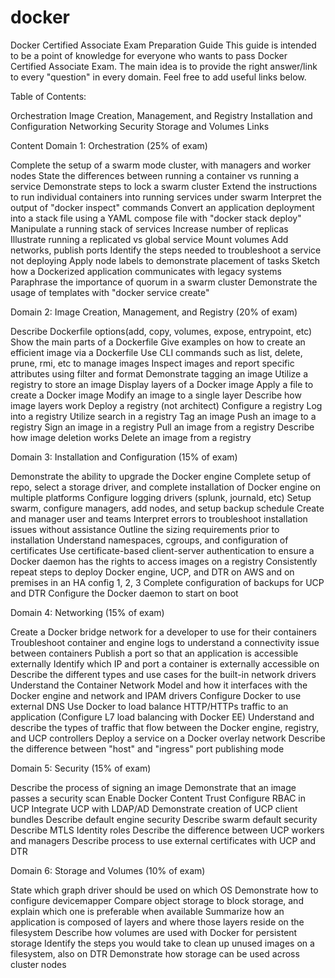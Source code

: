 # docker

Docker Certified Associate Exam Preparation Guide
This guide is intended to be a point of knowledge for everyone who wants to pass Docker Certified Associate Exam. The main idea is to provide the right answer/link to every "question" in every domain. Feel free to add useful links below.

Table of Contents:

Orchestration
Image Creation, Management, and Registry
Installation and Configuration
Networking
Security
Storage and Volumes
Links

Content
Domain 1: Orchestration (25% of exam)

Complete the setup of a swarm mode cluster, with managers and worker nodes
State the differences between running a container vs running a service
Demonstrate steps to lock a swarm cluster
Extend the instructions to run individual containers into running services under swarm
Interpret the output of "docker inspect" commands
Convert an application deployment into a stack file using a YAML compose file with "docker stack deploy"
Manipulate a running stack of services
Increase number of replicas
Illustrate running a replicated vs global service
Mount volumes
Add networks, publish ports
Identify the steps needed to troubleshoot a service not deploying
Apply node labels to demonstrate placement of tasks
Sketch how a Dockerized application communicates with legacy systems
Paraphrase the importance of quorum in a swarm cluster
Demonstrate the usage of templates with "docker service create"

Domain 2: Image Creation, Management, and Registry (20% of exam)

Describe Dockerfile options(add, copy, volumes, expose, entrypoint, etc)
Show the main parts of a Dockerfile
Give examples on how to create an efficient image via a Dockerfile
Use CLI commands such as list, delete, prune, rmi, etc to manage images
Inspect images and report specific attributes using filter and format
Demonstrate tagging an image
Utilize a registry to store an image
Display layers of a Docker image
Apply a file to create a Docker image
Modify an image to a single layer
Describe how image layers work
Deploy a registry (not architect)
Configure a registry
Log into a registry
Utilize search in a registry
Tag an image
Push an image to a registry
Sign an image in a registry
Pull an image from a registry
Describe how image deletion works
Delete an image from a registry

Domain 3: Installation and Configuration (15% of exam)

Demonstrate the ability to upgrade the Docker engine
Complete setup of repo, select a storage driver, and complete installation of Docker engine on multiple platforms
Configure logging drivers (splunk, journald, etc)
Setup swarm, configure managers, add nodes, and setup backup schedule
Create and manager user and teams
Interpret errors to troubleshoot installation issues without assistance
Outline the sizing requirements prior to installation
Understand namespaces, cgroups, and configuration of certificates
Use certificate-based client-server authentication to ensure a Docker daemon has the rights to access images on a registry
Consistently repeat steps to deploy Docker engine, UCP, and DTR on AWS and on premises in an HA config 1, 2, 3
Complete configuration of backups for UCP and DTR
Configure the Docker daemon to start on boot

Domain 4: Networking (15% of exam)

Create a Docker bridge network for a developer to use for their containers
Troubleshoot container and engine logs to understand a connectivity issue between containers
Publish a port so that an application is accessible externally
Identify which IP and port a container is externally accessible on
Describe the different types and use cases for the built-in network drivers
Understand the Container Network Model and how it interfaces with the Docker engine and network and IPAM drivers
Configure Docker to use external DNS
Use Docker to load balance HTTP/HTTPs traffic to an application (Configure L7 load balancing with Docker EE)
Understand and describe the types of traffic that flow between the Docker engine, registry, and UCP controllers
Deploy a service on a Docker overlay network
Describe the difference between "host" and "ingress" port publishing mode

Domain 5: Security (15% of exam)

Describe the process of signing an image
Demonstrate that an image passes a security scan
Enable Docker Content Trust
Configure RBAC in UCP
Integrate UCP with LDAP/AD
Demonstrate creation of UCP client bundles
Describe default engine security
Describe swarm default security
Describe MTLS
Identity roles
Describe the difference between UCP workers and managers
Describe process to use external certificates with UCP and DTR

Domain 6: Storage and Volumes (10% of exam)

State which graph driver should be used on which OS
Demonstrate how to configure devicemapper
Compare object storage to block storage, and explain which one is preferable when available
Summarize how an application is composed of layers and where those layers reside on the filesystem
Describe how volumes are used with Docker for persistent storage
Identify the steps you would take to clean up unused images on a filesystem, also on DTR
Demonstrate how storage can be used across cluster nodes
